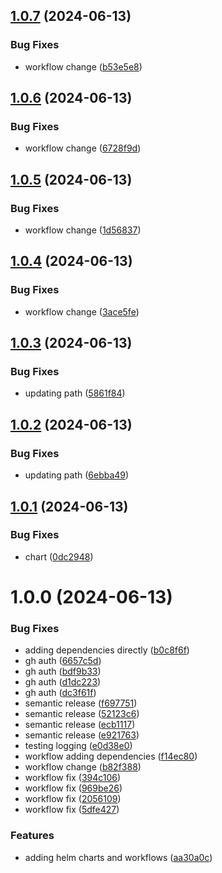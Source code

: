 ## [1.0.7](https://github.com/cyse7125-su24-team15/helm-webapp-cve-processor/compare/v1.0.6...v1.0.7) (2024-06-13)


### Bug Fixes

* workflow change ([b53e5e8](https://github.com/cyse7125-su24-team15/helm-webapp-cve-processor/commit/b53e5e8269e1685f87bda74b37a2f1bad88bcb6f))

## [1.0.6](https://github.com/cyse7125-su24-team15/helm-webapp-cve-processor/compare/v1.0.5...v1.0.6) (2024-06-13)


### Bug Fixes

* workflow change ([6728f9d](https://github.com/cyse7125-su24-team15/helm-webapp-cve-processor/commit/6728f9d2dd3d229abae16921d67dec637e671390))

## [1.0.5](https://github.com/cyse7125-su24-team15/helm-webapp-cve-processor/compare/v1.0.4...v1.0.5) (2024-06-13)


### Bug Fixes

* workflow change ([1d56837](https://github.com/cyse7125-su24-team15/helm-webapp-cve-processor/commit/1d56837c08892fac41cd9bcc4f78204beb4ecfe1))

## [1.0.4](https://github.com/cyse7125-su24-team15/helm-webapp-cve-processor/compare/v1.0.3...v1.0.4) (2024-06-13)


### Bug Fixes

* workflow change ([3ace5fe](https://github.com/cyse7125-su24-team15/helm-webapp-cve-processor/commit/3ace5fe416f944b95e091de6ed06eafc250d0028))

## [1.0.3](https://github.com/cyse7125-su24-team15/helm-webapp-cve-processor/compare/v1.0.2...v1.0.3) (2024-06-13)


### Bug Fixes

* updating path ([5861f84](https://github.com/cyse7125-su24-team15/helm-webapp-cve-processor/commit/5861f848568df9e068668f9a65e79fddc21fa97e))

## [1.0.2](https://github.com/cyse7125-su24-team15/helm-webapp-cve-processor/compare/v1.0.1...v1.0.2) (2024-06-13)


### Bug Fixes

* updating path ([6ebba49](https://github.com/cyse7125-su24-team15/helm-webapp-cve-processor/commit/6ebba492c6db2ba040615d02fa719ab2021f76e5))

## [1.0.1](https://github.com/cyse7125-su24-team15/helm-webapp-cve-processor/compare/v1.0.0...v1.0.1) (2024-06-13)


### Bug Fixes

* chart ([0dc2948](https://github.com/cyse7125-su24-team15/helm-webapp-cve-processor/commit/0dc29481117d257ed9e273e757094d3844a51657))

# 1.0.0 (2024-06-13)


### Bug Fixes

* adding dependencies directly ([b0c8f6f](https://github.com/cyse7125-su24-team15/helm-webapp-cve-processor/commit/b0c8f6f9756451542fd541806da6c6d0cda2c3e4))
* gh auth ([6657c5d](https://github.com/cyse7125-su24-team15/helm-webapp-cve-processor/commit/6657c5d4ab2b6271482087334eae1f210c849781))
* gh auth ([bdf9b33](https://github.com/cyse7125-su24-team15/helm-webapp-cve-processor/commit/bdf9b337a7238e697f3dcca47ae34d9170248fc2))
* gh auth ([d1dc223](https://github.com/cyse7125-su24-team15/helm-webapp-cve-processor/commit/d1dc223ceb25880eefd38627d33f768038fcee18))
* gh auth ([dc3f61f](https://github.com/cyse7125-su24-team15/helm-webapp-cve-processor/commit/dc3f61ff0fd16774008c53b5ceb6c628352a8329))
* semantic release ([f697751](https://github.com/cyse7125-su24-team15/helm-webapp-cve-processor/commit/f6977519819f1c947f5df35e996f88f42e537340))
* semantic release ([52123c6](https://github.com/cyse7125-su24-team15/helm-webapp-cve-processor/commit/52123c64013c03f88bef54c25cf07e74dd345c94))
* semantic release ([ecb1117](https://github.com/cyse7125-su24-team15/helm-webapp-cve-processor/commit/ecb1117ea63917095f29e32c300617886ca42839))
* semantic release ([e921763](https://github.com/cyse7125-su24-team15/helm-webapp-cve-processor/commit/e92176347e3c56bf2014d570b0d6055be11535d6))
* testing logging ([e0d38e0](https://github.com/cyse7125-su24-team15/helm-webapp-cve-processor/commit/e0d38e0948c63dbe63089d544e2e3b74f0eaca09))
* workflow adding dependencies ([f14ec80](https://github.com/cyse7125-su24-team15/helm-webapp-cve-processor/commit/f14ec80460951f6cf357598d41eb8d6b91053b8c))
* workflow change ([b82f388](https://github.com/cyse7125-su24-team15/helm-webapp-cve-processor/commit/b82f3885db7437f2a376ffaef9219b35a8d4dc24))
* workflow fix ([394c106](https://github.com/cyse7125-su24-team15/helm-webapp-cve-processor/commit/394c1062351f1ad14ccde8aae218d2432b819c9d))
* workflow fix ([969be26](https://github.com/cyse7125-su24-team15/helm-webapp-cve-processor/commit/969be26dc8d1de9d6d2ff571d7cb16d1da0f96ef))
* workflow fix ([2056109](https://github.com/cyse7125-su24-team15/helm-webapp-cve-processor/commit/205610950488eb7353b7822b15e48d44d82a37b9))
* workflow fix ([5dfe427](https://github.com/cyse7125-su24-team15/helm-webapp-cve-processor/commit/5dfe42746d22ebd394858915200d4882fd0a7a56))


### Features

* adding helm charts and workflows ([aa30a0c](https://github.com/cyse7125-su24-team15/helm-webapp-cve-processor/commit/aa30a0cca3c036cfd920121dcecea90620bcb03e))
